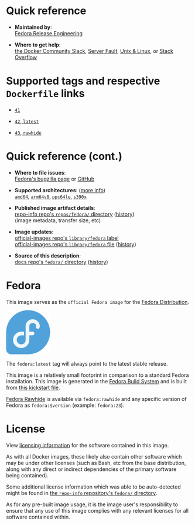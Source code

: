 <!--

********************************************************************************

WARNING:

    DO NOT EDIT "fedora/README.md"

    IT IS AUTO-GENERATED

    (from the other files in "fedora/" combined with a set of templates)

********************************************************************************

-->

# Quick reference

-	**Maintained by**:  
	[Fedora Release Engineering](https://github.com/fedora-cloud/docker-brew-fedora)

-	**Where to get help**:  
	[the Docker Community Slack](https://dockr.ly/comm-slack), [Server Fault](https://serverfault.com/help/on-topic), [Unix & Linux](https://unix.stackexchange.com/help/on-topic), or [Stack Overflow](https://stackoverflow.com/help/on-topic)

# Supported tags and respective `Dockerfile` links

-	[`41`](https://github.com/fedora-cloud/docker-brew-fedora/blob/61904d31c04e699d52ee3dc1e6ca3b5c3a204c8c/x86_64/Dockerfile)

-	[`42`, `latest`](https://github.com/fedora-cloud/docker-brew-fedora/blob/149f8b55d849edcd37656691785c1ca886208ce7/x86_64/Dockerfile)

-	[`43`, `rawhide`](https://github.com/fedora-cloud/docker-brew-fedora/blob/1436e31a5c48859dd5a9a700d5172a8acdfa91a0/x86_64/Dockerfile)

# Quick reference (cont.)

-	**Where to file issues**:  
	[Fedora's bugzilla page](https://bugzilla.redhat.com/enter_bug.cgi?product=Fedora%20Container%20Images) or [GitHub](https://github.com/fedora-cloud/docker-brew-fedora/issues)

-	**Supported architectures**: ([more info](https://github.com/docker-library/official-images#architectures-other-than-amd64))  
	[`amd64`](https://hub.docker.com/r/amd64/fedora/), [`arm64v8`](https://hub.docker.com/r/arm64v8/fedora/), [`ppc64le`](https://hub.docker.com/r/ppc64le/fedora/), [`s390x`](https://hub.docker.com/r/s390x/fedora/)

-	**Published image artifact details**:  
	[repo-info repo's `repos/fedora/` directory](https://github.com/docker-library/repo-info/blob/master/repos/fedora) ([history](https://github.com/docker-library/repo-info/commits/master/repos/fedora))  
	(image metadata, transfer size, etc)

-	**Image updates**:  
	[official-images repo's `library/fedora` label](https://github.com/docker-library/official-images/issues?q=label%3Alibrary%2Ffedora)  
	[official-images repo's `library/fedora` file](https://github.com/docker-library/official-images/blob/master/library/fedora) ([history](https://github.com/docker-library/official-images/commits/master/library/fedora))

-	**Source of this description**:  
	[docs repo's `fedora/` directory](https://github.com/docker-library/docs/tree/master/fedora) ([history](https://github.com/docker-library/docs/commits/master/fedora))

# Fedora

This image serves as the `official Fedora image` for the [Fedora Distribution](https://getfedora.org/).

![logo](https://raw.githubusercontent.com/docker-library/docs/7925a7131128930eed07077f9369b7ca52e0fd02/fedora/logo.png)

The `fedora:latest` tag will always point to the latest stable release.

This image is a relatively small footprint in comparison to a standard Fedora installation. This image is generated in the [Fedora Build System](http://koji.fedoraproject.org/koji/) and is built from [this kickstart file](https://pagure.io/fedora-kickstarts/blob/main/f/fedora-container-base.ks).

[Fedora Rawhide](https://fedoraproject.org/wiki/Releases/Rawhide) is available via `fedora:rawhide` and any specific version of Fedora as `fedora:$version` (example: `fedora:23`).

# License

View [licensing information](https://fedoraproject.org/wiki/Licensing:Main) for the software contained in this image.

As with all Docker images, these likely also contain other software which may be under other licenses (such as Bash, etc from the base distribution, along with any direct or indirect dependencies of the primary software being contained).

Some additional license information which was able to be auto-detected might be found in [the `repo-info` repository's `fedora/` directory](https://github.com/docker-library/repo-info/tree/master/repos/fedora).

As for any pre-built image usage, it is the image user's responsibility to ensure that any use of this image complies with any relevant licenses for all software contained within.
